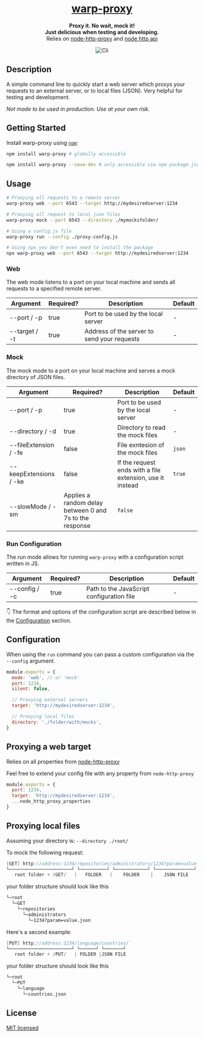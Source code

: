 <h1 align="center">
  <a href="https://www.wearereasonablepeople.com/">
    warp-proxy
  </a>
</h1>

<p align="center">
  <strong>Proxy it. No wait,  mock it!</strong><br />
  <strong>Just delicious when testing and developing.</strong><br />
  <span>Relies on <a href="https://github.com/http-party/node-http-proxy">
    node-http-proxy</a> and <a href="https://nodejs.org/api/http.html">
    node http api
  </a></span>
</p>

<p align="center">
  <img src="docs/cli.png" alt="Cli" />
</p>

## Description
A simple command line to quickly start a web server which proxys your requests to an external server, or to local files (JSON).
Very helpful for testing and development.

*Not made to be used in production. Use at your own risk.*

## Getting Started

Install warp-proxy using [`npm`](https://www.npmjs.com/):

```bash
npm install warp-proxy # globally accessible

npm install warp-proxy --save-dev # only accessible via npm package.json commands
```

## Usage
```bash
# Proxying all requests to a remote server
warp-proxy web --port 6543 --target http://mydesiredserver:1234 

# Proxying all request to local json files
warp-proxy mock --port 6543 --directory ./mymocksfolder/

# Using a config.js file
warp-proxy run --config ./proxy-config.js

# Using npx you don't even need to install the package
npx warp-proxy web --port 6543 --target http://mydesiredserver:1234
```

### Web

The web mode listens to a port on your local machine and sends all requests to a specified remote server.

| Argument | Required? | Description | Default |
|----------|-----------|-------------|---------|
| --port / -p | true | Port to be used by the local server | - |
| --target / -t | true | Address of the server to send your requests | - |

### Mock

The mock mode to a port on your local machine and serves a mock directory of JSON files.

| Argument | Required? | Description | Default |
|----------|-----------|-------------|---------|
| --port / -p | true | Port to be used by the local server | - |
| --directory / -d | true | Directory to read the mock files | - |
| --fileExtension / -fe | false | File exntesion of the mock files | `json` |
| --keepExtensions / -ke | false | If the request ends with a file extension, use it instead | `true` |
| --slowMode / -sm | Applies a random delay between 0 and 7s to the response | `false` |

### Run Configuration

The run mode allows for running `warp-proxy` with a configuration script written in JS.

| Argument | Required? | Description | Default |
|----------|-----------|-------------|---------|
| --config / -c | true | Path to the JavaScript configuration file | - |

👇 The format and options of the configuration script are described below in the [Configuration](#Configuration) section.

## Configuration
When using the `run` command you can pass a custom configuration via the `--config` argument.

```js
module.exports = {
  mode: 'web', // or 'mock'
  port: 1234,
  silent: false,

  // Proxying external servers
  target: 'http://mydesiredserver:1234',

  // Proxying local files
  directory: './folder/with/mocks',
}
```

## Proxying a web target
Relies on all properties from [node-http-proxy](https://github.com/http-party/node-http-proxy#options)

Feel free to extend your config file with any property from `node-http-proxy`

```js
module.exports = {
  port: 1234,
  target: 'http://mydesiredserver:1234',
  ...node_http_proxy_properties
}
```

## Proxying local files
Assuming your directory is: `--directory ./root/`

To mock the following request: 
```c#
[GET] http://address:1234/repositories/administrators/1234?param=value
└───────────────────────┘ └──────────┘ └────────────┘ └──────────────┘
   root folder + /GET/   |   FOLDER   |    FOLDER    |    JSON FILE
```

your folder structure should look like this
```bash
└─root
  └─GET
    └─repositories
      └─administrators
        └─1234?param=value.json
```




Here's a second example:
```c#
[PUT] http://address:1234/language/countries/`
└───────────────────────┘ └──────┘ └───────┘
   root folder + /PUT/   | FOLDER |JSON FILE
```

your folder structure should look like this

```bash
└─root
  └─PUT
    └─language
      └─countries.json
```

## License

[MIT licensed](./LICENSE)
